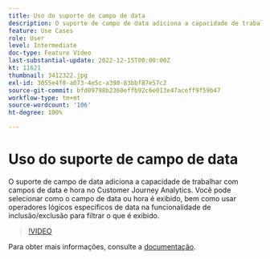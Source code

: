 ```yaml
---
title: Uso do suporte de campo de data
description: O suporte de campo de data adiciona a capacidade de trabalhar com campos de data e hora no Customer Journey Analytics. Você pode selecionar como o campo de data ou hora é exibido, bem como usar operadores lógicos específicos de data na funcionalidade de inclusão/exclusão para filtrar o que é exibido.
feature: Use Cases
role: User
level: Intermediate
doc-type: Feature Video
last-substantial-update: 2022-12-15T00:00:00Z
kt: 11621
thumbnail: 3412322.jpg
exl-id: 3055e4f0-a073-4e5c-a390-83bbf87e57c2
source-git-commit: bfd09798b2360effb92c6e013e47aceff9f59b47
workflow-type: tm+mt
source-wordcount: '106'
ht-degree: 100%

---
```


# Uso do suporte de campo de data

O suporte de campo de data adiciona a capacidade de trabalhar com campos de data e hora no Customer Journey Analytics. Você pode selecionar como o campo de data ou hora é exibido, bem como usar operadores lógicos específicos de data na funcionalidade de inclusão/exclusão para filtrar o que é exibido.

>[!VIDEO](https://video.tv.adobe.com/v/3412322/?quality=12&learn=on)

Para obter mais informações, consulte a [documentação](https://experienceleague.adobe.com/docs/analytics-platform/using/cja-usecases/data-views/data-views-usecases.html?lang=pt-BR#date).
